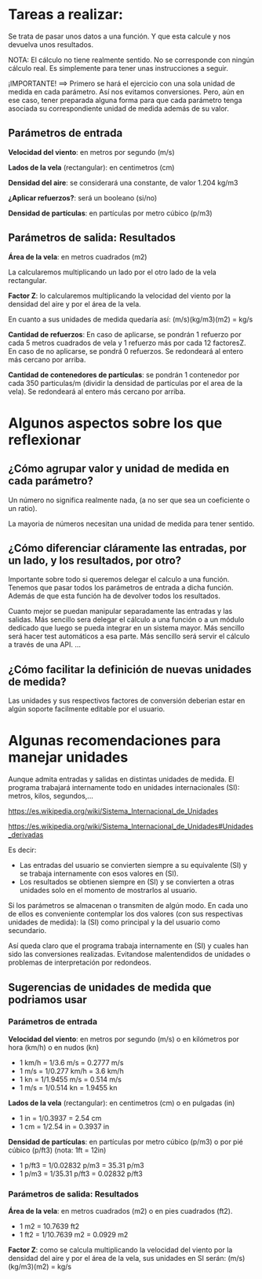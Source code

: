 # Tareas a realizar:

Se trata de pasar unos datos a una función. Y que esta calcule y nos devuelva unos resultados.

NOTA: El cálculo no tiene realmente sentido. No se corresponde con ningún cálculo real. Es simplemente para tener unas instrucciones a seguir.

¡IMPORTANTE! ==> Primero se hará el ejercicio con una sola unidad de medida en cada parámetro. Así nos evitamos conversiones. Pero, aún en ese caso, tener preparada alguna forma para que cada parámetro tenga asociada su correspondiente unidad de medida además de su valor.

## Parámetros de entrada

**Velocidad del viento**: en metros por segundo (m/s)

**Lados de la vela** (rectangular): en centimetros (cm)

**Densidad del aire**: se considerará una constante, de valor 1.204 kg/m3

**¿Aplicar refuerzos?**: será un booleano (si/no)

**Densidad de partículas**: en partículas por metro cúbico (p/m3)

## Parámetros de salida: Resultados

**Área de la vela**: en metros cuadrados (m2)

La calcularemos multiplicando un lado por el otro lado de la vela rectangular.

**Factor Z**: lo calcularemos multiplicando la velocidad del viento por la densidad del aire y por el área de la vela.

En cuanto a sus unidades de medida quedaría así: (m/s)(kg/m3)(m2) = kg/s

**Cantidad de refuerzos**: En caso de aplicarse, se pondrán 1 refuerzo por cada 5 metros cuadrados de vela y 1 refuerzo más por cada 12 factoresZ. En caso de no aplicarse, se pondrá 0 refuerzos. Se redondeará al entero más cercano por arriba.

**Cantidad de contenedores de partículas**: se pondrán 1 contenedor por cada 350 particulas/m (dividir la densidad de partículas por el area de la vela). Se redondeará al entero más cercano por arriba.

# Algunos aspectos sobre los que reflexionar

## ¿Cómo agrupar valor y unidad de medida en cada parámetro?

Un número no significa realmente nada, (a no ser que sea un coeficiente o un ratio).

La mayoria de números necesitan una unidad de medida para tener sentido.

## ¿Cómo diferenciar cláramente las entradas, por un lado, y los resultados, por otro?

Importante sobre todo si queremos delegar el calculo a una función. Tenemos que pasar todos los parámetros de entrada a dicha función. Además de que esta función ha de devolver todos los resultados.

Cuanto mejor se puedan manipular separadamente las entradas y las salidas. Más sencillo sera delegar el cálculo a una función o a un módulo dedicado que luego se pueda integrar en un sistema mayor. Más sencillo será hacer test automáticos a esa parte. Más sencillo será servir el cálculo a través de una API. ...

## ¿Cómo facilitar la definición de nuevas unidades de medida?

Las unidades y sus respectivos factores de conversión deberian estar en algún soporte facilmente editable por el usuario.

# Algunas recomendaciones para manejar unidades

Aunque admita entradas y salidas en distintas unidades de medida. El programa trabajará internamente todo en unidades internacionales (SI): metros, kilos, segundos,...

https://es.wikipedia.org/wiki/Sistema_Internacional_de_Unidades

https://es.wikipedia.org/wiki/Sistema_Internacional_de_Unidades#Unidades_derivadas

Es decir:

- Las entradas del usuario se convierten siempre a su equivalente (SI) y se trabaja internamente con esos valores en (SI).
- Los resultados se obtienen siempre en (SI) y se convierten a otras unidades solo en el momento de mostrarlos al usuario.

Si los parámetros se almacenan o transmiten de algún modo. En cada uno de ellos es conveniente contemplar los dos valores (con sus respectivas unidades de medida): la (SI) como principal y la del usuario como secundario.

Así queda claro que el programa trabaja internamente en (SI) y cuales han sido las conversiones realizadas. Evitandose malentendidos de unidades o problemas de interpretación por redondeos.

## Sugerencias de unidades de medida que podriamos usar

### Parámetros de entrada

**Velocidad del viento**: en metros por segundo (m/s) o en kilómetros por hora (km/h) o en nudos (kn)

- 1 km/h = 1/3.6 m/s = 0.2777 m/s
- 1 m/s = 1/0.277 km/h = 3.6 km/h
- 1 kn = 1/1.9455 m/s = 0.514 m/s
- 1 m/s = 1/0.514 kn = 1.9455 kn

**Lados de la vela** (rectangular): en centimetros (cm) o en pulgadas (in)

- 1 in = 1/0.3937 = 2.54 cm
- 1 cm = 1/2.54 in = 0.3937 in

**Densidad de partículas**: en partículas por metro cúbico (p/m3) o por pié cúbico (p/ft3) (nota: 1ft = 12in)

- 1 p/ft3 = 1/0.02832 p/m3 = 35.31 p/m3
- 1 p/m3 = 1/35.31 p/ft3 = 0.02832 p/ft3

### Parámetros de salida: Resultados

**Área de la vela**: en metros cuadrados (m2) o en pies cuadrados (ft2).

- 1 m2 = 10.7639 ft2
- 1 ft2 = 1/10.7639 m2 = 0.0929 m2

**Factor Z**: como se calcula multiplicando la velocidad del viento por la densidad del aire y por el área de la vela, sus unidades en SI serán: (m/s)(kg/m3)(m2) = kg/s
